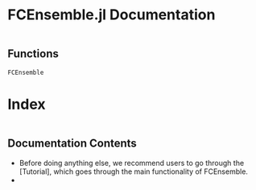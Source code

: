 # FCEnsemble.jl Documentation

```@contents
```

## Functions

```@docs
FCEnsemble
```
# Index

```@index
```
## Documentation Contents
* Before doing anything else, we recommend users to go through the [Tutorial], which goes through the main functionality of FCEnsemble.
*